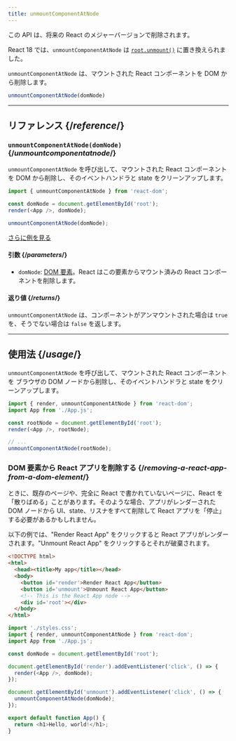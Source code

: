 ```yaml
---
title: unmountComponentAtNode
---
```


<Deprecated>

この API は、将来の React のメジャーバージョンで削除されます。

React 18 では、`unmountComponentAtNode` は [`root.unmount()`](/reference/react-dom/client/createRoot#root-unmount) に置き換えられました。

</Deprecated>

<Intro>

`unmountComponentAtNode` は、マウントされた React コンポーネントを DOM から削除します。

```js
unmountComponentAtNode(domNode)
```

</Intro>

<InlineToc />

---

## リファレンス {/*reference*/}

### `unmountComponentAtNode(domNode)` {/*unmountcomponentatnode*/}

`unmountComponentAtNode` を呼び出して、マウントされた React コンポーネントを DOM から削除し、そのイベントハンドラと state をクリーンアップします。

```js
import { unmountComponentAtNode } from 'react-dom';

const domNode = document.getElementById('root');
render(<App />, domNode);

unmountComponentAtNode(domNode);
```

[さらに例を見る](#usage)

#### 引数 {/*parameters*/}

* `domNode`: [DOM 要素](https://developer.mozilla.org/en-US/docs/Web/API/Element)。React はこの要素からマウント済みの React コンポーネントを削除します。

#### 返り値 {/*returns*/}

`unmountComponentAtNode` は、コンポーネントがアンマウントされた場合は `true` を、そうでない場合は `false` を返します。

---

## 使用法 {/*usage*/}

`unmountComponentAtNode` を呼び出して、<CodeStep step={1}>マウントされた React コンポーネント</CodeStep>を <CodeStep step={2}>ブラウザの DOM ノード</CodeStep>から削除し、そのイベントハンドラと state をクリーンアップします。

```js [[1, 5, "<App />"], [2, 5, "rootNode"], [2, 8, "rootNode"]]
import { render, unmountComponentAtNode } from 'react-dom';
import App from './App.js';

const rootNode = document.getElementById('root');
render(<App />, rootNode);

// ...
unmountComponentAtNode(rootNode);
```


### DOM 要素から React アプリを削除する {/*removing-a-react-app-from-a-dom-element*/}

ときに、既存のページや、完全に React で書かれていないページに、React を「散りばめる」ことがあります。そのような場合、アプリがレンダーされた DOM ノードから UI、state、リスナをすべて削除して React アプリを「停止」する必要があるかもしれません。

以下の例では、"Render React App" をクリックすると React アプリがレンダーされます。"Unmount React App" をクリックするとそれが破棄されます。

<Sandpack>

```html index.html
<!DOCTYPE html>
<html>
  <head><title>My app</title></head>
  <body>
    <button id='render'>Render React App</button>
    <button id='unmount'>Unmount React App</button>
    <!-- This is the React App node -->
    <div id='root'></div>
  </body>
</html>
```

```js index.js active
import './styles.css';
import { render, unmountComponentAtNode } from 'react-dom';
import App from './App.js';

const domNode = document.getElementById('root');

document.getElementById('render').addEventListener('click', () => {
  render(<App />, domNode);
});

document.getElementById('unmount').addEventListener('click', () => {
  unmountComponentAtNode(domNode);
});
```

```js App.js
export default function App() {
  return <h1>Hello, world!</h1>;
}
```

</Sandpack>
